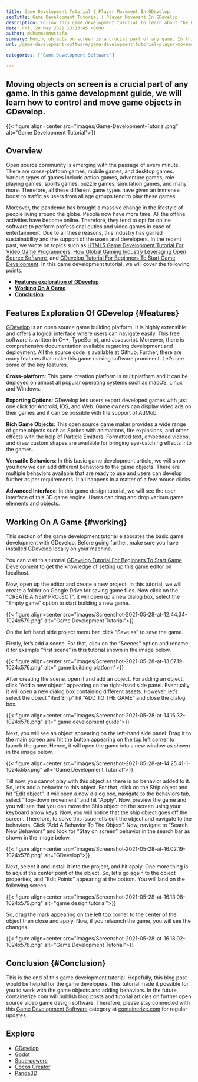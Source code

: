```yaml
---
title: Game Development Tutorial | Player Movement In GDevelop
seoTitle: Game Development Tutorial | Player Movement In GDevelop
description: Follow this game development tutorial to learn about the basic game functions. GDevelop is a free game creation software for building and publishing games.
date: Fri, 28 May 2021 13:13:45 +0000
author: muhammadmustafa
summary: Moving objects on screen is a crucial part of any game. In this game development guide, we will learn how to control and move game objects in GDevelop.
url: /game-development-software/game-development-tutorial-player-movement-in-gdevelop/

categories: ['Game Development Software']

---
```

## Moving objects on screen is a crucial part of any game. In this game development guide, we will learn how to control and move game objects in GDevelop.

{{< figure align=center src="images/Game-Development-Tutorial.png" alt="Game Development Tutorial">}}  

## **Overview**

Open source community is emerging with the passage of every minute. There are cross-platform games, mobile games, and desktop games. Various types of games include action games, adventure games, role-playing games, sports games, puzzle games, simulation games, and many more. Therefore, all these different game types have given an immense boost to traffic as users from all age groups tend to play these games. 

Moreover, the pandemic has brought a massive change in the lifestyle of people living around the globe. People now have more time. All the offline activities have become online. Therefore, they tend to opt for online software to perform professional duties and video games in case of entertainment. Due to all these reasons, this industry has gained sustainability and the support of the users and developers. In the recent past, we wrote on topics such as [HTML5 Game Development Tutorial For Video Game Programmers][1], [How Global Gaming Industry Leveraging Open Source Software][2], and [GDevelop Tutorial For Beginners To Start Game Development][3]. In this game development tutorial, we will cover the following points. 

  * **[Features exploration of GDevelop][4]** 
  * **[Working On A Game][5]** 
  * **[Conclusion][6]** 

## Features Exploration Of GDevelop {#features}

[GDevelop][7] is an open source game building platform. It is highly extensible and offers a logical interface where users can navigate easily. This free software is written in C++, TypeScript, and Javascript. Moreover, there is comprehensive documentation available regarding development and deployment. All the source code is available at Github. Further, there are many features that make this game making software prominent. Let’s see some of the key features.

**Cross-platform**: This game creation platform is multiplatform and it can be deployed on almost all popular operating systems such as macOS, Linux and Windows. 

**Exporting Options**: GDevelop lets users export developed games with just one click for Android, IOS, and Web. Game owners can display video ads on their games and it can be possible with the support of AdMob. 

**Rich Game Objects**: This open source game maker provides a wide range of game objects such as Sprites with animations, fire explosions, and other effects with the help of Particle Emitters. Formatted text, embedded videos, and draw custom shapes are available for bringing eye-catching effects into the games.

**Versatile Behaviors**: In this basic game development article, we will show you how we can add different behaviors to the game objects. There are multiple behaviors available that are ready to use and users can develop further as per requirements. It all happens in a matter of a few mouse clicks.

**Advanced Interface**: In this game design tutorial, we will see the user interface of this 3D game engine. Users can drag and drop various game elements and objects.

## Working On A Game {#working}

This section of the game development tutorial elaborates the basic game development with GDevelop. Before going further, make sure you have installed GDevelop locally on your machine. 

You can visit this tutorial [GDevelop Tutorial For Beginners To Start Game Development][3] to get the knowledge of setting up this game editor on localhost.

Now, open up the editor and create a new project. In this tutorial, we will create a folder on Google Drive for saving game files. Now click on the “CREATE A NEW PROJECT”, it will open up a new dialog box, select the “Empty game” option to start building a new game. 

{{< figure align=center src="images/Screenshot-2021-05-28-at-12.44.34-1024x579.png" alt="Game Development Tutorial">}}  

On the left hand side project menu bar, click “Save as” to save the game. 

Firstly, let’s add a scene. For that, click on the “Scenes” option and rename it for example “first scene” in this tutorial shown in the image below.

{{< figure align=center src="images/Screenshot-2021-05-28-at-13.07.19-1024x576.png" alt=" game building platform">}}  

After creating the scene, open it and add an object. For adding an object, click “Add a new object” appearing on the right-hand side panel. Eventually, it will open a new dialog box containing different assets. However, let’s select the object “Red Ship” hit “ADD TO THE GAME” and close the dialog box. 

{{< figure align=center src="images/Screenshot-2021-05-28-at-14.16.32-1024x578.png" alt=" game development guide">}}  

Next, you will see an object appearing on the left-hand side panel. Drag it to the main screen and hit the button appearing on the top left corner to launch the game. Hence, it will open the game into a new window as shown in the image below.

{{< figure align=center src="images/Screenshot-2021-05-28-at-14.25.41-1-1024x557.png" alt="Game Development Tutorial">}}  

Till now, you cannot play with this object as there is no behavior added to it. So, let’s add a behavior to this object. For that, click on the Ship object and hit “Edit object”. It will open a new dialog box, navigate to the behaviors tab, select “Top-down movement” and hit “Apply”. Now, preview the game and you will see that you can move the Ship object on the screen using your keyboard arrow keys. Now, you will notice that the ship object goes off the screen. Therefore, to solve this issue let’s edit the object and navigate to the behaviors. Click “Add A Behavior To The Object”. Now, navigate to “Search New Behaviors” and look for “Stay on screen” behavior in the search bar as shown in the image below.

{{< figure align=center src="images/Screenshot-2021-05-28-at-16.02.19-1024x576.png" alt="GDevelop">}}  

Next, select it and install it into the project, and hit apply. One more thing is to adjust the center point of the object. So, let’s go again to the object properties, and “Edit Points” appearing at the bottom. You will land on the following screen.

{{< figure align=center src="images/Screenshot-2021-05-28-at-16.13.08-1024x579.png" alt="game design tutorial">}}  

So, drag the mark appearing on the left top corner to the center of the object then close and apply. Now, if you relaunch the game, you will see the changes.

{{< figure align=center src="images/Screenshot-2021-05-28-at-16.18.02-1024x578.png" alt="Game Development Tutorial">}}  

## Conclusion {#Conclusion}

This is the end of this game development tutorial. Hopefully, this blog post would be helpful for the game developers. This tutorial made it possible for you to work with the game objects and adding behaviors. In the future, containerize.com will publish blog posts and tutorial articles on further open source video game design software. Therefore, please stay connected with this [Game Development Software][8] category at [containerize.com][9] for regular updates.

## Explore

  * [GDevelop][7]
  * [Godot][10]
  * [Superpowers][11]
  * [Cocos Creator][12]
  * [Panda3D][13]

 [1]: https://blog.containerize.com/2021/05/19/html5-game-development-tutorial-for-video-game-programmers/
 [2]: https://blog.containerize.com/2021/05/07/how-global-gaming-industry-leveraging-open-source-software/
 [3]: https://blog.containerize.com/2021/05/05/gdevelop-tutorial-for-beginners-to-start-game-development/
 [4]: #features
 [5]: #working
 [6]: #Conclusion
 [7]: https://products.containerize.com/game-development-software/gdevelop/
 [8]: https://products.containerize.com/game-development-software/
 [9]: https://www.containerize.com/
 [10]: https://products.containerize.com/game-development-software/godot/
 [11]: https://products.containerize.com/game-development-software/superpowers/
 [12]: https://products.containerize.com/game-development-software/cocos-creator/
 [13]: https://products.containerize.com/game-development-software/panda3d/